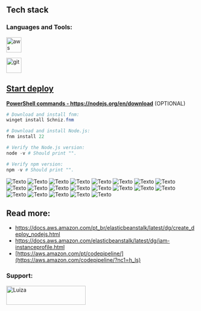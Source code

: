 
## Tech stack


<h3 align="left">Languages and Tools:</h3>

<a href="https://aws.amazon.com" target="_blank" rel="noreferrer"> <img src="https://raw.githubusercontent.com/devicons/devicon/master/icons/amazonwebservices/amazonwebservices-original-wordmark.svg" alt="aws" width="40" height="40"/> </a> 

<a href="https://flask.palletsprojects.com/" target="_blank" rel="noreferrer"> <a href="https://git-scm.com/" target="_blank" rel="noreferrer"> <img src="https://www.vectorlogo.zone/logos/git-scm/git-scm-icon.svg" alt="git" width="40" height="40"/> </a> <a href="https://hadoop.apache.org/" target="_blank" rel="noreferrer">  <a href="https://nodejs.org" target="_blank" rel="noreferrer"> 

## Start deploy 

**PowerShell commands - https://nodejs.org/en/download** (OPTIONAL)

````ps1
# Download and install fnm:
winget install Schniz.fnm

# Download and install Node.js:
fnm install 22

# Verify the Node.js version:
node -v # Should print "".

# Verify npm version:
npm -v # Should print "".

````

![Texto ](imgs/0.0.0.png)
![Texto ](imgs/0.0.1png.png)
![Texto ](imgs/0.0.2.png)
![Texto ](imgs/0.0.3.png)
![Texto ](imgs/0.0.4.png)
![Texto ](imgs/1.0.png)
![Texto ](imgs/1.1.png)
![Texto ](imgs/1.2.png)
![Texto ](imgs/1.3.png)
![Texto ](imgs/2.1.png)
![Texto ](imgs/2.png)
![Texto ](imgs/3.10.png)
![Texto ](imgs/3.11.png)
![Texto ](imgs/3.12.png)
![Texto ](imgs/3.2.png)
![Texto ](imgs/3.3.png)
![Texto ](imgs/3.4.png)
![Texto ](imgs/3.5.png)
![Texto ](imgs/3.7.png)
![Texto ](imgs/3.8.png)
![Texto ](imgs/3.9.png)


##  Read more:
- https://docs.aws.amazon.com/pt_br/elasticbeanstalk/latest/dg/create_deploy_nodejs.html
- https://docs.aws.amazon.com/elasticbeanstalk/latest/dg/iam-instanceprofile.html
- [https://aws.amazon.com/pt/codepipeline/](https://aws.amazon.com/codepipeline/?nc1=h_ls)

<h3 align="left">Support:</h3>
<p><a href="#"> <img align="left" src="https://cdn.buymeacoffee.com/buttons/v2/default-yellow.png" height="50" width="210" alt="Luiza" /></a></p><br><br>
